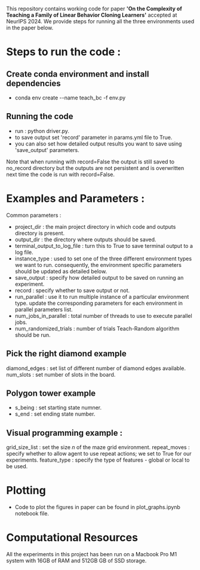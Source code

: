 This repository contains working code for paper **'On the Complexity of Teaching a Family of Linear Behavior Cloning Learners'** accepted at NeurIPS 2024. We provide steps for running all the three environments used in the paper below.


# Steps to run the code :

## Create conda environment and install dependencies

- conda env create --name teach_bc -f env.py


## Running the code

- run : python driver.py.
- to save output set 'record' parameter in params.yml file to True.
- you can also set how detailed output results you want to save using 'save_output' parameters.

Note that when running with record=False the output is still saved to no_record directory but the outputs are not persistent and is overwritten next time the code is run with record=False.


# Examples and Parameters :

Common parameters :

- project_dir : the main project directory in which code and outputs directory is present.
- output_dir : the directory where outputs should be saved.
- terminal_output_to_log_file : turn this to True to save terminal output to a log file.
- instance_type : used to set one of the three different environment types we want to run. consequently, the environment specific parameters should be updated as detailed below.
- save_output : specify how detailed output to be saved on running an experiment.
- record : specify whether to save output or not.
- run_parallel : use it to run multiple instance of a particular environment type. update the corresponding parameters for each environment in parallel parameters list.
- num_jobs_in_parallel : total number of threads to use to execute parallel jobs.
- num_randomized_trials : number of trials Teach-Random algorithm should be run.

## Pick the right diamond example 
diamond_edges : set list of different number of diamond edges available.
num_slots : set number of slots in the board.


## Polygon tower example
- s_being : set starting state numner.
- s_end : set ending state number.


## Visual programming example :
grid_size_list : set the size $n$ of the maze grid environment.
repeat_moves : specify whether to allow agent to use repeat actions; we set to True for our experiments.
feature_type : specify the type of features - global or local to be used.




# Plotting 

- Code to plot the figures in paper can be found in plot_graphs.ipynb notebook file.

# Computational Resources

All the experiments in this project has been run on a Macbook Pro M1 system with 16GB of RAM and 512GB GB of SSD storage.


